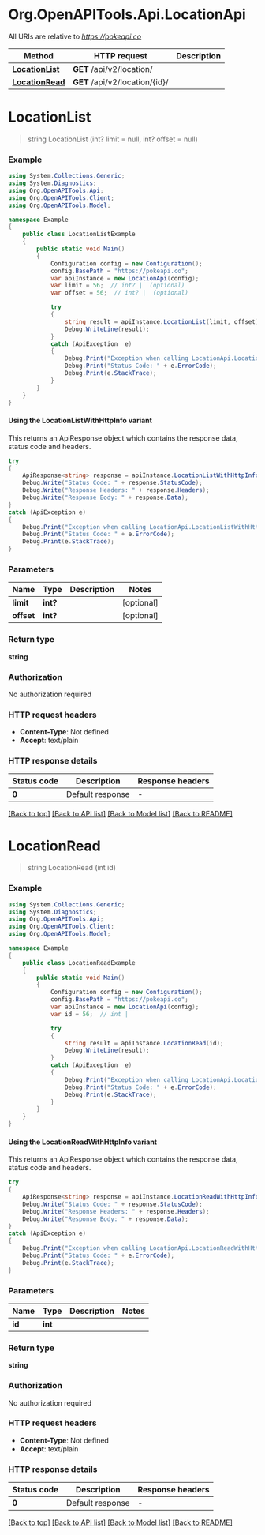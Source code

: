 # Org.OpenAPITools.Api.LocationApi

All URIs are relative to *https://pokeapi.co*

| Method | HTTP request | Description |
|--------|--------------|-------------|
| [**LocationList**](LocationApi.md#locationlist) | **GET** /api/v2/location/ |  |
| [**LocationRead**](LocationApi.md#locationread) | **GET** /api/v2/location/{id}/ |  |

<a name="locationlist"></a>
# **LocationList**
> string LocationList (int? limit = null, int? offset = null)



### Example
```csharp
using System.Collections.Generic;
using System.Diagnostics;
using Org.OpenAPITools.Api;
using Org.OpenAPITools.Client;
using Org.OpenAPITools.Model;

namespace Example
{
    public class LocationListExample
    {
        public static void Main()
        {
            Configuration config = new Configuration();
            config.BasePath = "https://pokeapi.co";
            var apiInstance = new LocationApi(config);
            var limit = 56;  // int? |  (optional) 
            var offset = 56;  // int? |  (optional) 

            try
            {
                string result = apiInstance.LocationList(limit, offset);
                Debug.WriteLine(result);
            }
            catch (ApiException  e)
            {
                Debug.Print("Exception when calling LocationApi.LocationList: " + e.Message);
                Debug.Print("Status Code: " + e.ErrorCode);
                Debug.Print(e.StackTrace);
            }
        }
    }
}
```

#### Using the LocationListWithHttpInfo variant
This returns an ApiResponse object which contains the response data, status code and headers.

```csharp
try
{
    ApiResponse<string> response = apiInstance.LocationListWithHttpInfo(limit, offset);
    Debug.Write("Status Code: " + response.StatusCode);
    Debug.Write("Response Headers: " + response.Headers);
    Debug.Write("Response Body: " + response.Data);
}
catch (ApiException e)
{
    Debug.Print("Exception when calling LocationApi.LocationListWithHttpInfo: " + e.Message);
    Debug.Print("Status Code: " + e.ErrorCode);
    Debug.Print(e.StackTrace);
}
```

### Parameters

| Name | Type | Description | Notes |
|------|------|-------------|-------|
| **limit** | **int?** |  | [optional]  |
| **offset** | **int?** |  | [optional]  |

### Return type

**string**

### Authorization

No authorization required

### HTTP request headers

 - **Content-Type**: Not defined
 - **Accept**: text/plain


### HTTP response details
| Status code | Description | Response headers |
|-------------|-------------|------------------|
| **0** | Default response |  -  |

[[Back to top]](#) [[Back to API list]](../README.md#documentation-for-api-endpoints) [[Back to Model list]](../README.md#documentation-for-models) [[Back to README]](../README.md)

<a name="locationread"></a>
# **LocationRead**
> string LocationRead (int id)



### Example
```csharp
using System.Collections.Generic;
using System.Diagnostics;
using Org.OpenAPITools.Api;
using Org.OpenAPITools.Client;
using Org.OpenAPITools.Model;

namespace Example
{
    public class LocationReadExample
    {
        public static void Main()
        {
            Configuration config = new Configuration();
            config.BasePath = "https://pokeapi.co";
            var apiInstance = new LocationApi(config);
            var id = 56;  // int | 

            try
            {
                string result = apiInstance.LocationRead(id);
                Debug.WriteLine(result);
            }
            catch (ApiException  e)
            {
                Debug.Print("Exception when calling LocationApi.LocationRead: " + e.Message);
                Debug.Print("Status Code: " + e.ErrorCode);
                Debug.Print(e.StackTrace);
            }
        }
    }
}
```

#### Using the LocationReadWithHttpInfo variant
This returns an ApiResponse object which contains the response data, status code and headers.

```csharp
try
{
    ApiResponse<string> response = apiInstance.LocationReadWithHttpInfo(id);
    Debug.Write("Status Code: " + response.StatusCode);
    Debug.Write("Response Headers: " + response.Headers);
    Debug.Write("Response Body: " + response.Data);
}
catch (ApiException e)
{
    Debug.Print("Exception when calling LocationApi.LocationReadWithHttpInfo: " + e.Message);
    Debug.Print("Status Code: " + e.ErrorCode);
    Debug.Print(e.StackTrace);
}
```

### Parameters

| Name | Type | Description | Notes |
|------|------|-------------|-------|
| **id** | **int** |  |  |

### Return type

**string**

### Authorization

No authorization required

### HTTP request headers

 - **Content-Type**: Not defined
 - **Accept**: text/plain


### HTTP response details
| Status code | Description | Response headers |
|-------------|-------------|------------------|
| **0** | Default response |  -  |

[[Back to top]](#) [[Back to API list]](../README.md#documentation-for-api-endpoints) [[Back to Model list]](../README.md#documentation-for-models) [[Back to README]](../README.md)

